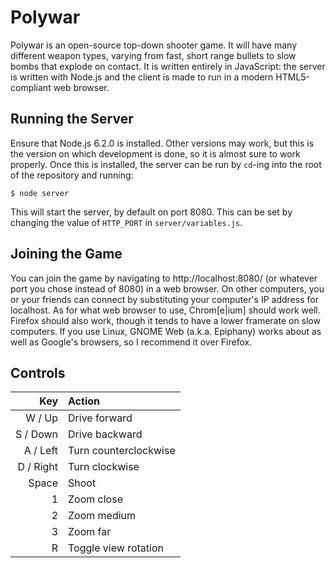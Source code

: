 # Polywar

Polywar is an open-source top-down shooter game. It will have many different
weapon types, varying from fast, short range bullets to slow bombs that explode
on contact. It is written entirely in JavaScript: the server is written with
Node.js and the client is made to run in a modern HTML5-compliant web browser.

## Running the Server

Ensure that Node.js 6.2.0 is installed.  Other versions may work, but this is
the version on which development is done, so it is almost sure to work
properly.  Once this is installed, the server can be run by `cd`-ing into the
root of the repository and running:

    $ node server

This will start the server, by default on port 8080.  This can be set by
changing the value of `HTTP_PORT` in `server/variables.js`.

## Joining the Game

You can join the game by navigating to http://localhost:8080/ (or whatever port
you chose instead of 8080) in a web browser.  On other computers, you or your
friends can connect by substituting your computer's IP address for localhost.
As for what web browser to use, Chrom[e|ium] should work well.  Firefox should
also work, though it tends to have a lower framerate on slow computers.  If you
use Linux, GNOME Web (a.k.a. Epiphany) works about as well as Google's browsers,
so I recommend it over Firefox.

## Controls

|       Key | Action                |
|----------:|:----------------------|
|    W / Up | Drive forward         |
|  S / Down | Drive backward        |
|  A / Left | Turn counterclockwise |
| D / Right | Turn clockwise        |
|     Space | Shoot                 |
|         1 | Zoom close            |
|         2 | Zoom medium           |
|         3 | Zoom far              |
|         R | Toggle view rotation  |
